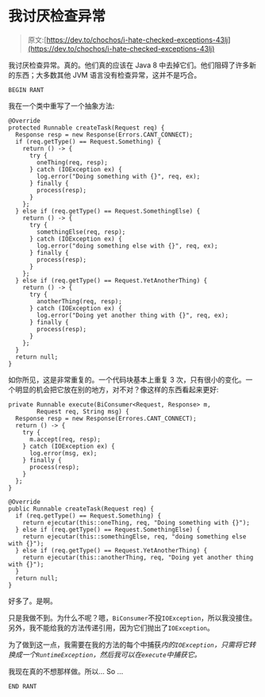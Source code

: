 # 我讨厌检查异常

> 原文:[https://dev.to/chochos/i-hate-checked-exceptions-43lj](https://dev.to/chochos/i-hate-checked-exceptions-43lj)

我讨厌检查异常。真的。他们真的应该在 Java 8 中去掉它们。他们阻碍了许多新的东西；大多数其他 JVM 语言没有检查异常，这并不是巧合。

`BEGIN RANT`

我在一个类中重写了一个抽象方法:

```
@Override
protected Runnable createTask(Request req) {
  Response resp = new Response(Errors.CANT_CONNECT);
  if (req.getType() == Request.Something) {
    return () -> {
      try {
        oneThing(req, resp);
      } catch (IOException ex) {
        log.error("Doing something with {}", req, ex);
      } finally {
        process(resp);
      }
    };
  } else if (req.getType() == Request.SomethingElse) {
    return () -> {
      try {
        somethingElse(req, resp);
      } catch (IOException ex) {
        log.error("doing something else with {}", req, ex);
      } finally {
        process(resp);
      }
    };
  } else if (req.getType() == Request.YetAnotherThing) {
    return () -> {
      try {
        anotherThing(req, resp);
      } catch (IOException ex) {
        log.error("Doing yet another thing with {}", req, ex);
      } finally {
        process(resp);
      }
    };
  }
  return null;
} 
```

如你所见，这是非常重复的。一个代码块基本上重复 3 次，只有很小的变化。一个明显的机会把它放在别的地方，对不对？像这样的东西看起来更好:

```
private Runnable execute(BiConsumer<Request, Response> m,
        Request req, String msg) {
  Response resp = new Response(Errores.CANT_CONNECT);
  return () -> {
    try {
      m.accept(req, resp);
    } catch (IOException ex) {
      log.error(msg, ex);
    } finally {
      process(resp);
    }
  };
}

@Override
public Runnable createTask(Request req) {
  if (req.getType() == Request.Something) {
    return ejecutar(this::oneThing, req, "Doing something with {}");
  } else if (req.getType() == Request.SomethingElse) {
    return ejecutar(this::somethingElse, req, "doing something else with {}");
  } else if (req.getType() == Request.YetAnotherThing) {
    return ejecutar(this::anotherThing, req, "Doing yet another thing with {}");
  }
  return null;
} 
```

好多了。是啊。

只是我做不到。为什么不呢？嗯，`BiConsumer`不投`IOException`，所以我没接住。另外，我不能给我的方法传递引用，因为它们抛出了`IOException`。

为了做到这一点，我需要在我的方法的每个中捕获*内的`IOException`，只需将它转换成一个`RuntimeException`，然后我可以在`execute`中捕获它。*

我现在真的不想那样做。所以... So ...

`END RANT`